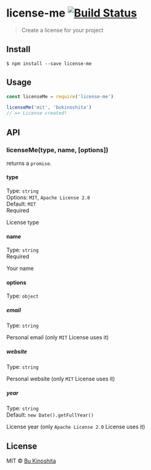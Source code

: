 # license-me [![Build Status](https://travis-ci.org/bukinoshita/license-me.svg?branch=master)](https://travis-ci.org/bukinoshita/license-me)

> Create a license for your project


## Install

```
$ npm install --save license-me
```


## Usage
```js
const licenseMe = require('license-me')

licenseMe('mit', 'bukinoshita')
// => License created!
```


## API

### licenseMe(type, name, [options])

returns a `promise`.

#### type

Type: `string`<br/>
Options: `MIT`, `Apache License 2.0`<br/>
Default: `MIT`<br/>
Required

License type

#### name

Type: `string`<br/>
Required

Your name

#### options

Type: `object`

##### email

Type: `string`<br/>

Personal email (only `MIT` License uses it)

##### website

Type: `string`<br/>

Personal website (only `MIT` License uses it)

##### year

Type: `string`<br/>
Default: `new Date().getFullYear()`<br/>

License year (only `Apache License 2.0` License uses it)


## License

MIT © [Bu Kinoshita](https://bukinoshita.io)
